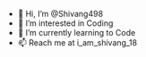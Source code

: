 - 👋 Hi, I’m @Shivang498
- 👀 I’m interested in Coding
- 🌱 I’m currently learning to Code
- 📫 Reach me at i_am_shivang_18

<!---
Shivang498/Shivang498 is a ✨ special ✨ repository because its `README.md` (this file) appears on your GitHub profile.
You can click the Preview link to take a look at your changes.
--->
